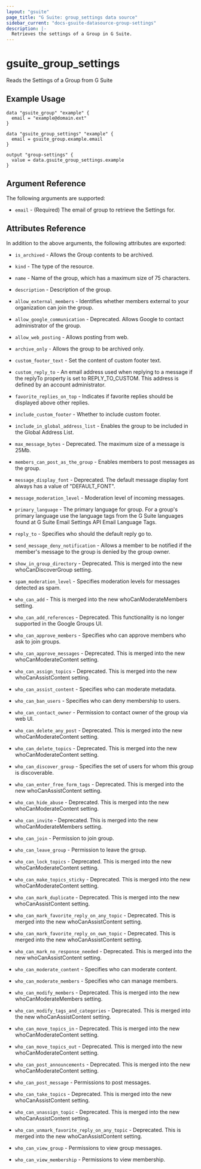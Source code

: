 ```yaml
---
layout: "gsuite"
page_title: "G Suite: group_settings data source"
sidebar_current: "docs-gsuite-datasource-group-settings"
description: |-
  Retrieves the settings of a Group in G Suite.
---
```


# gsuite\_group\_settings

Reads the Settings of a Group from G Suite

## Example Usage

```hcl
data "gsuite_group" "example" {
  email = "example@domain.ext"
}

data "gsuite_group_settings" "example" {
  email = gsuite_group.example.email
}

output "group-settings" {
  value = data.gsuite_group_settings.example
}
```

## Argument Reference

The following arguments are supported:

* `email` - (Required) The email of group to retrieve the Settings for.

## Attributes Reference

In addition to the above arguments, the following attributes are exported:

* `is_archived` - Allows the Group contents to be archived.

* `kind` - The type of the resource.

* `name` - Name of the group, which has a maximum size of 75 characters.

* `description` - Description of the group.

* `allow_external_members` - Identifies whether members external
  to your organization can join the group.

* `allow_google_communication` - Deprecated. Allows Google to contact
  administrator of the group.

* `allow_web_posting` - Allows posting from web.

* `archive_only` - Allows the group to be archived only.

* `custom_footer_text` - Set the content of custom footer text.

* `custom_reply_to` - An email address used when replying to a message
  if the replyTo property is set to REPLY_TO_CUSTOM. This address is defined
  by an account administrator.

* `favorite_replies_on_top` - Indicates if favorite replies should be
  displayed above other replies.

* `include_custom_footer` - Whether to include custom footer.

* `include_in_global_address_list` - Enables the group to be
  included in the Global Address List.

* `max_message_bytes` - Deprecated. The maximum size of a message is 25Mb.

* `members_can_post_as_the_group` - Enables members to post messages as the group.

* `message_display_font` - Deprecated. The default message display font
  always has a value of "DEFAULT_FONT".

* `message_moderation_level` - Moderation level of incoming messages.

* `primary_language` - The primary language for group. For a group's primary language use the language tags from
  the G Suite languages found at G Suite Email Settings API Email Language Tags.

* `reply_to` - Specifies who should the default reply go to.

* `send_message_deny_notification` - Allows a member to be notified if the
  member's message to the group is denied by the group owner.

* `show_in_group_directory` - Deprecated. This is merged into the new
  whoCanDiscoverGroup setting.

* `spam_moderation_level` - Specifies moderation levels for messages detected as spam.

* `who_can_add` - This is merged into the new whoCanModerateMembers setting.

* `who_can_add_references` - Deprecated. This functionality is no longer
   supported in the Google Groups UI.

* `who_can_approve_members` - Specifies who can approve members who ask to join groups.

* `who_can_approve_messages` - Deprecated. This is merged into the new
  whoCanModerateContent setting.

* `who_can_assign_topics` - Deprecated. This is merged into the new
  whoCanAssistContent setting.

* `who_can_assist_content` - Specifies who can moderate metadata.

* `who_can_ban_users` - Specifies who can deny membership to users.

* `who_can_contact_owner` - Permission to contact owner of the group via web UI.

* `who_can_delete_any_post` - Deprecated. This is merged into the new
  whoCanModerateContent setting.

* `who_can_delete_topics` - Deprecated. This is merged into the new
  whoCanModerateContent setting.

* `who_can_discover_group` - Specifies the set of users for whom this group
  is discoverable.

* `who_can_enter_free_form_tags` - Deprecated. This is merged into the new
  whoCanAssistContent setting.

* `who_can_hide_abuse` - Deprecated. This is merged into the new
  whoCanModerateContent setting.

* `who_can_invite` - Deprecated. This is merged into the new
  whoCanModerateMembers setting.

* `who_can_join` - Permission to join group.

* `who_can_leave_group` - Permission to leave the group.

* `who_can_lock_topics` - Deprecated. This is merged into the new
  whoCanModerateContent setting.

* `who_can_make_topics_sticky`  - Deprecated. This is merged into the new
  whoCanModerateContent setting.

* `who_can_mark_duplicate` - Deprecated. This is merged into the new
  whoCanAssistContent setting.

* `who_can_mark_favorite_reply_on_any_topic` - Deprecated. This is merged into
  the new whoCanAssistContent setting.

* `who_can_mark_favorite_reply_on_own_topic` - Deprecated. This is merged into
  the new whoCanAssistContent setting.

* `who_can_mark_no_response_needed` - Deprecated. This is merged into the new
  whoCanAssistContent setting.

* `who_can_moderate_content` - Specifies who can moderate content.

* `who_can_moderate_members` - Specifies who can manage members.

* `who_can_modify_members` - Deprecated. This is merged into the new
  whoCanModerateMembers setting.

* `who_can_modify_tags_and_categories` - Deprecated. This is merged into the
  new whoCanAssistContent setting.

* `who_can_move_topics_in` - Deprecated. This is merged into the new
  whoCanModerateContent setting.

* `who_can_move_topics_out` - Deprecated. This is merged into the new
  whoCanModerateContent setting.

* `who_can_post_announcements` - Deprecated. This is merged into the new
  whoCanModerateContent setting.

* `who_can_post_message` - Permissions to post messages.

* `who_can_take_topics` - Deprecated. This is merged into the new
  whoCanAssistContent setting.

* `who_can_unassign_topic` - Deprecated. This is merged into the new
  whoCanAssistContent setting.

* `who_can_unmark_favorite_reply_on_any_topic` - Deprecated. This is merged into
  the new whoCanAssistContent setting.

* `who_can_view_group` - Permissions to view group messages.

* `who_can_view_membership` - Permissions to view membership.
